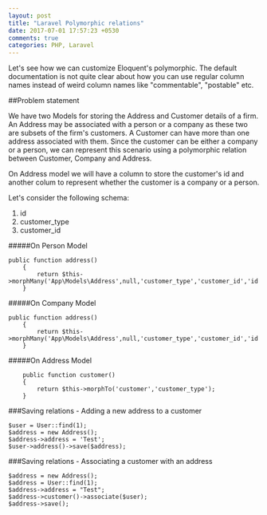 ```yaml
---
layout: post
title: "Laravel Polymorphic relations"
date: 2017-07-01 17:57:23 +0530
comments: true
categories: PHP, Laravel
---
```


Let's see how we can customize Eloquent's polymorphic. The default documentation is not quite clear about how you can use regular column names instead of weird column names like "commentable", "postable" etc.

##Problem statement

We have two Models for storing the Address and Customer details of a firm. An Address may be associated with a person or a company as these two are subsets of the firm's customers. A Customer can have more than one address associated with them. Since the customer can be either a company or a person, we can represent this scenario using a polymorphic relation between Customer, Company and Address.

On Address model we will have a column to store the customer's id and another colum to represent whether the customer is a company or a person.

Let's consider the following schema:

1. id
2. customer_type
3. customer_id

#####On Person Model

```
public function address()
    {
        return $this->morphMany('App\Models\Address',null,'customer_type','customer_id','id');
    }
```

#####On Company Model
```
public function address()
    {
        return $this->morphMany('App\Models\Address',null,'customer_type','customer_id','id');
    }
```


#####On Address Model
```
    public function customer()
    {
        return $this->morphTo('customer','customer_type');
    }
````    

###Saving relations - Adding a new address to a customer

```
$user = User::find(1);
$address = new Address();
$address->address = 'Test';
$user->address()->save($address);
```


###Saving relations - Associating a customer with an address

```
$address = new Address();
$address = User::find(1);
$address->address = "Test";
$address->customer()->associate($user);
$address->save();
```




